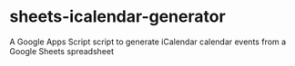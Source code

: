 # sheets-icalendar-generator

A Google Apps Script script to generate iCalendar calendar events from a Google Sheets spreadsheet
